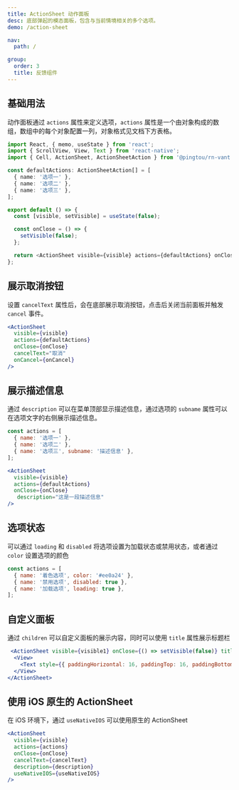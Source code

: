 ```yaml
---
title: ActionSheet 动作面板
desc: 底部弹起的模态面板，包含与当前情境相关的多个选项。
demo: /action-sheet

nav:
  path: /

group:
  order: 3
  title: 反馈组件
---
```


## 基础用法

动作面板通过 `actions` 属性来定义选项，`actions` 属性是一个由对象构成的数组，数组中的每个对象配置一列，对象格式见文档下方表格。

```typescript
import React, { memo, useState } from 'react';
import { ScrollView, View, Text } from 'react-native';
import { Cell, ActionSheet, ActionSheetAction } from '@pingtou/rn-vant';

const defaultActions: ActionSheetAction[] = [
  { name: '选项一' },
  { name: '选项二' },
  { name: '选项三' },
];

export default () => {
  const [visible, setVisible] = useState(false);

  const onClose = () => {
    setVisible(false);
  };

  return <ActionSheet visible={visible} actions={defaultActions} onClose={onClose} />;
};
```

## 展示取消按钮

设置 `cancelText` 属性后，会在底部展示取消按钮，点击后关闭当前面板并触发 `cancel` 事件。

```jsx
<ActionSheet
  visible={visible}
  actions={defaultActions}
  onClose={onClose}
  cancelText="取消"
  onCancel={onCancel}
/>
```

## 展示描述信息

通过 `description` 可以在菜单顶部显示描述信息，通过选项的 `subname` 属性可以在选项文字的右侧展示描述信息。

```jsx
const actions = [
  { name: '选项一' },
  { name: '选项二' },
  { name: '选项三', subname: '描述信息' },
];

<ActionSheet
  visible={visible}
  actions={defaultActions}
  onClose={onClose}
   description="这是一段描述信息"
/>
```

## 选项状态

可以通过 `loading` 和 `disabled` 将选项设置为加载状态或禁用状态，或者通过 `color` 设置选项的颜色

```js
const actions = [
  { name: '着色选项', color: '#ee0a24' },
  { name: '禁用选项', disabled: true },
  { name: '加载选项', loading: true },
];
```

## 自定义面板

通过 `children` 可以自定义面板的展示内容，同时可以使用 `title` 属性展示标题栏

```jsx
 <ActionSheet visible={visible1} onClose={() => setVisible(false)} title="标题" closeable>
  <View>
    <Text style={{ paddingHorizontal: 16, paddingTop: 16, paddingBottom: 160 }}>内容</Text>
  </View>
</ActionSheet>
```

## 使用 iOS 原生的 ActionSheet

在 iOS 环境下，通过 `useNativeIOS` 可以使用原生的 ActionSheet

```jsx
<ActionSheet
  visible={visible}
  actions={actions}
  onClose={onClose}
  cancelText={cancelText}
  description={description}
  useNativeIOS={useNativeIOS}
/>
```
